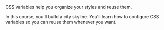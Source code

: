CSS variables help you organize your styles and reuse them.

In this course, you'll build a city skyline. You'll learn how to configure CSS variables so you can reuse them whenever you want.
